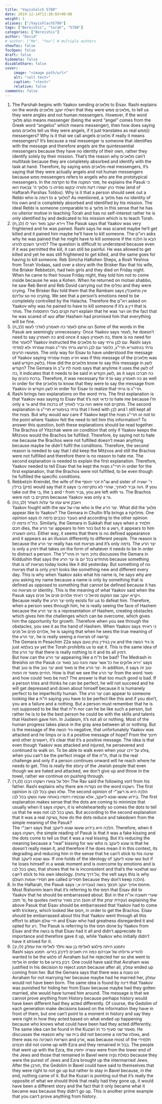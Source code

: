 ```yaml
---
title: "Vayishalch 5780"
date: 2019-12-14T11:30:03+00:00
weight: 1
aliases: ["/Vayishlach5780"]
tags: ["Bereishis", "torah", "5780"]
categories: ["Bereishis"]
author: "Dovid"
# author: ["Me", "You"] # multiple authors
showToc: false
TocOpen: false
draft: false
hidemeta: false
disableShare: false
cover:
    image: "<image path/url>"
    alt: "<alt text>"
    caption: "<text>"
    relative: false
comments: false
---
```

1) The Parshah begins with Yaakov sending מלאכים to Eisav. Rashi explains on the words וישלח יעקב מלאכים that they were מלאכים ממש, to tell us they were angles and not human messengers.  However, if the word מלאך also means messenger (being the word “angel” comes from the Greek word “angelos” which means messenger), then how does saying מלאכים ממש tell us they were angels, if it just translates as real ממש)) messengers?
Why is it that we call angels מלאכים if really it means messengers? It’s because a real messenger is someone that identifies with the message and therefore angels are the quintessential messengers because they have no identity of their own, rather they identify solely by their mission. That’s the reason why מלאכים can’t multitask because they are completely absorbed and identify with the task at hand. Therefore, by saying מלאכים ממש-real messengers, it’s saying that they were actually angels and not human messengers because ממש messengers refers to angels who are the prototypical messengers.
In the הקדמה to the ספר המקנה, he explains the Pasuk כי שפתי כהן ישמרו דעת ותורה יבקשו מפיהו כי מלאך ה' צבאות הוא (end of Haftarah Parshas Toldos). Why is it that a person should seek out a Rebbi who is דומה to a מלאך? As mentioned, a מלאך has no identity of his own and is completely absorbed and identified by his mission. The ideal Rebbi is someone comparable to a מלאך in this sense that he has no ulterior motive in teaching Torah and has no self-interest rather he is only identified by and dedicated to his mission which is to teach Torah.
2) ויירא יעקב מאד ויצר לו (לב,ח)
The Pasuk says that Yaakov was very frightened and he was pained. Rashi says he was scared maybe he’ll get killed and it pained him maybe he’ll have to kill someone. The רא"ם asks why he was pained that he might have to kill someone if the הלכה is הבא להרגך השכם להרגו? The question is difficult to understand because even if it was permitted the kill, it can still be painful. He was allowed to get killed and yet he was still frightened to get killed, and the same goes for having to kill someone.
Reb Simcha HaKohen Sheps, a Rosh Yeshiva from Torah Vodaas, said over a story with the Brisker Rav that his wife, the Brisker Rebbetzin, had twin girls and they died on Friday night. When he came to their house Friday night, they told him not to come inside because he was a Kohen. When he returned on motsei shabbo, he saw Reb Berel and Reb Dovid carrying out the נפלים and they were crying. The Brisker Rav told them that the Rambam says אין מתאבלין עליהם so no crying. We see that a person’s emotions need to be completely controlled by the Halacha. Therefore the רא"ם asked on Yaakov why was he pained to have to kill someone if it’s a דין that is מותר.
The דעת זקנים בעלי התוספות explain that he was ויצר on the fact that he was scared of עשו after Hashem had promised him that everything will be fine.
3) ויצו אתם לאמר כה תאמרון לאדני לעשו (לב,ה)
Some of the words in the Pasuk are seemingly unnecessary. Once Yaakov says לאמר, he doesn’t need to say כה תאמרון and once it says כה תאמרון, there is no need for the לאמר?
Yaakov instructed the מלאכים to say עם לבן גרתי. Rashi says גרתי בגימטריא תרי"ג, כלומר עם לבן הרשע גרתי ותרי"ג מצות שמרתי ולא למדתי ממעשיו הרעים. The only way for Eisav to have understood the message of Yaakov saying תריג מצות שמרתי was if this message of the מלאכים was said בלשון הקודש. How did the מלאכים know to say this message in לשון הקודש? The Gemara in סוטה לח ע"ב says that anytime it uses the לשון of כה, it indicates that it needs to be said in לשון הקודש, as it says כה תברכו by ברכת כהנים. Therefore, it was necessary for it to say כה תאמרון as well in order for the מלאכים to know that they were to say the message from Yaakov in לשון הקודש in order for Eisav to realize that גרתי is תרי"ג.
4) Rashi brings two explanations on the word גרתי. The first explanation is that Yaakov was saying to Eisav that it’s not כדאי to hate me because I’m only a גר and the ברכות of הוה גביר לאחיך were not מתקיים.  The second explanation is גרתי בגימטריא תרי"ג that I lived with לבן and I still kept all the מצות. But why would עשו care if Yaakov kept the תרי"ג מצות or not to the point where Yaakov felt the need to tell him this information?
To answer this question, both these explanations should be read together. The Brachos of Yitzchak were on condition that only if Yaakov keeps the Mitzvos would the Brachos be fulfilled. Therefore, by saying not to hate me because the Brachos were not fulfilled doesn’t mean anything because maybe he didn’t fulfil the conditions. Therefore, the second reason is needed to say that I did keep the Mitzvos and still the Brachos were not fulfilled and therefore there is no reason to hate me. The second explanation is needed to explain the first explanation. Therefore, Yaakov needed to tell Eisav that he kept the תרי"ג מצות in order for the first explanation, that the Brachos were not fulfilled, to be even though he fulfilled the specific conditions.
5) Rebbetzin Kreindel, the wife of the שו"ת זכר יהוסף and sister of ר' ישעיה (פיק) ברלין would say that it says הוה גביר לאחיך, שהרי לא נתקיימה בי. If you take out the בי, the ב and י from גביר, you are left with גר. The Brachos were not מתקיים בי because Yaakov was only a גר.
6) ויאבק איש עמו עד עלות השחר (לב,כה)    
Yaakov fought with the שרו של עשו who is the יצר הרע. What did the מלאך appear like to Yaakov? The Gemara in Chullin 91a brings a מחלוקת. One opinion says כעובד כוכבים נדמה לו and according to the other opinion כת"ח נדמה לו. Similarly, the Gemara in Sukkah that says when a תלמיד חכם dies, the יצר הרע appears to him כהר but to a רשע, it appears to him כחוט השערה. Either way, it seems that there is no defined appearance and it appears as an illusion differently to different people. The reason is because the יצר הרע really has not מציאות and it’s only נדמה. The יצר הרע is only a דמיון that takes on the form of whatever it needs to be in order to distract a person.
The מהר"ל in נתיב היצר discusses the Gemara in Kiddushin that says the יצר הרע is מתחדש בכל יום because something that is of מציאות today looks like it did yesterday. But something of no מציאות that is only דמיון looks like something new and different every day. This is why when Yaakov asks what his name is, he says why are you asking my name because a name is only by something that is defined as opposed to something that cannot be defined because it has no מציאות or identity.  This is the meaning of what Yaakov said when the Pasuk says ויקרא יעקב שם המקום פניאל כי ראיתי אלהים פנים אל פנים. Because really the יצר הרע only exists for us to defeat him. Therefore, when a person sees through him, he is really seeing the face of Hashem because the יצר הרע is a representation of Hashem, creating obstacles which gives him the challenges which can be overcome, which gives him the opportunity for growth. Therefore when you see through the obstacles, you see it as the hand of Hashem. When Yaakov says כי ראיתי אלהים פנים אל פנים, he is saying that when he sees the true meaning of the יצר הרע, he is really seeing a מציאות of קדושה.      
The Gemara in Pesachim 22a says אין בגידין נותן טעם and the גיד הנשה is just עץ בעלמא yet the Torah prohibits us to eat it. This is the same idea of the יצר הרע that there is really nothing to it and its all דמיון.   
But how can the יצר הרע appearing like a ת"ח be bad?
The Medrash in Breishis on the Pasuk וירא אלוקים את כל אשר עשה והנה טוב מאוד וכו' says that טוב is the יצר טוב and מאוד is the יצר הרע. In addition, it says טוב זה החיים ומאוד זה המות. How is that we see the יצר הרע from the word מאוד and how could מואד be מות?
The answer is that too much good is bad. If a person tries and thinks he can be perfect, he will not succeed and he will get depressed and down about himself because it is humanely perfect to be imperfectly human. The יצר הרע can appear to someone looking like a ת"ח saying you have to be perfect like this and if you don’t, you are a failure and a nothing. But a person must remember that he is not supposed to be like that ת"ח nor can he be like such a person, but rather he is to be the best person he could be with the skills and talents that Hashem gave him. In Judaism, it’s not all or nothing. Most of the human progress takes place in the gray area between all or nothing.
But is the message of the גיד הנשה negative, that unfortunately Yaakov was attacked and he limps or is it a positive message of hope? From the חינוך and other ראשונים, it’s clear that it’s a positive message. The idea is that even though Yaakov was attacked and injured, he persevered and continued to walk on. To be able to walk even when your צולע על ירכו, when you can’t be the perfect image of the ת"ח, that is the real challenge and only if a person continues onward will he reach where he needs to get. This is really the story of the Jewish people that even though we are hated and attacked, we don’t give up and throw in the towel, rather we continue on pushing through.
7) ויפל על צוארו וישקהו ויבכו (לג,ד)
The Rav said the following vort from his father. Rashi explains why there are נקודות on the word וישקהו. The first opinion is שלא נשקו בכל לבו. The second opinion of רשב"י is הלכה היא בידוע שעשו שונא ליעקב, אלא שנכמרו רחמיו באותה שעה ונשקו בכל לבו. The first explanation makes sense that the dots are coming to minimize that usually when it says וישקהו, it is wholeheartedly so comes the dots to tell us that he was not נשקו בכל לבו. But according to the second explanation that it was a real נשיקה, how do the dots reduce and takedown from the simple meaning of the Pasuk?  
The רשב"י says that הלכה היא בידוע שעשו שונא ליעקב. Therefore, when it says וישקהו, the simple reading of Pasuk is that it was a fake kissing and the dots come to tell us that it was a real kissing. But it’s reducing the meaning because a “real” kissing for עשו who is שונא ליעקב is that he doesn’t really mean it, and therefore if he does mean it in this context, its degrading and reducing him in the sense that he can’t stick to his שיטה that עשו שונא ליעקב. If one holds of the ideology of עשו שונא ליעקב but if he loses himself in a weak moment and is overcome by emotions and is נשקו בכל לבו, that shows that he is inconsistent and that’s the  גנאיthat עשו can’t stick to his own ideology. (על דרך צחות, the velt says this is why חסידי אומות העולם are called חסידים because they don’t keep הלכה).
8) In the Haftarah, the Pasuk says מחמס אחיך יעקב תכסך בושה (עובדיה א,י. Most Rishonim learn that it’s referring to the חמס that Eisav did to Yaakov that he should be embarrassed about. But in the שערי תשובה או"ח ס' תפב, he quotes הרב מאיר ערמאה (son of the עקידת יצחק) explaining the above Pasuk that Eisav should be embarrassed that Yaakov had to come with trickery, which looked like חמס, in order to get the Brachos. Eisav should be embarrassed about this that Yaakov went through all this effort to attain חיי עולם and Eisav who had greatness disregarded it and opted for רע. The Pasuk is referring to the חמס done by Yaakov from Eisav and the בושה is that Eisav had it all and didn’t appreciate its importance and therefore gave it up, while Yaakov who initially didn’t have it strived for it.
9) ותמנע היתה פילגש לאליפז בן עשו ותלד לאליפז את עמלק (לו,יב)   
Rashi says להודיע גדולתו של אברהם כמה היו תאבים לידבק בזרעו. תמנע wanted to be the פלגש of Avraham but he rejected her so she went to אליפז in order to be דבק בזרעו. One could have said that Avraham was justified in his decision to reject תמנע because after all, עמלק ended up coming from her. But the Gemara says that there was a טענה on Avraham for not marrying her because maybe had he married her, עמלק would not have been born. The same idea is found by דינה that Yaakov was punished for hiding her from Eisav because maybe had they gotten married, she would have turned him around. The message is that we cannot prove anything from History because perhaps history would have been different had they acted differently. Of course, the Gedolim of each generation make decisions based on the information they have in front of them, but one can’t point to a moment in history and say they were right in how they acted based on what ended up happening because who knows what could have been had they acted differently.  
The same idea can be found in the Kuzari in מאמר שני סעיף כד. He discusses the reason why בית שני did not become a גאולה שלימה, and there was no השראת השכינה and ארון, was because most of the תלמידי חכמים did not come up with Ezra and they remained in בבל. The people that went up with the Ezra, the עשרה יוחסין were from the lower end of the Jews and those that remained in Bavel were כסולת נקיה because they were the purest of Jews and Ezra brought up the intermarried Jews. After the חורבן, the Gedolim in Bavel could have said to themselves that they were right to not go up but rather to stay in Bavel because, in the end, nothing came of it. But the Kuzari is pointing out that it’s really the opposite of what we should think that really had they gone up, it would have been a different story and the fact that it only became what it became was because they didn’t go up. This is another prime example that you can’t prove anything from history.
